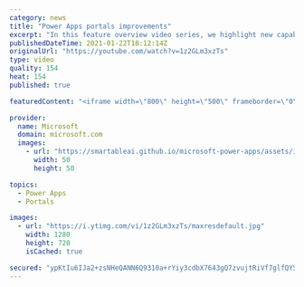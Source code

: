 ```yaml
---
category: news
title: "Power Apps portals improvements"
excerpt: "In this feature overview video series, we highlight new capabilities included in the latest update to Microsoft Power Apps.  Power Apps portals improvements bring new capabilities for makers and developers by providing a new identity management configuration experience with enhanced functionality to"
publishedDateTime: 2021-01-22T18:12:14Z
originalUrl: "https://youtube.com/watch?v=1z2GLm3xzTs"
type: video
quality: 154
heat: 154
published: true

featuredContent: "<iframe width=\"800\" height=\"500\" frameborder=\"0\" src=\"https://www.youtube.com/embed/1z2GLm3xzTs\" allow=\"accelerometer; autoplay; encrypted-media; gyroscope; picture-in-picture\" allowfullscreen></iframe>"

provider:
  name: Microsoft
  domain: microsoft.com
  images:
    - url: "https://smartableai.github.io/microsoft-power-apps/assets/images/organizations/microsoft.com-50x50.jpg"
      width: 50
      height: 50

topics:
  - Power Apps
  - Portals

images:
  - url: "https://i.ytimg.com/vi/1z2GLm3xzTs/maxresdefault.jpg"
    width: 1280
    height: 720
    isCached: true

secured: "ypKtIu6IJa2+zsNHeQANN6Q9310a+rYiy3cdbX7643gQ7zvujtRiVf7glfQYS/V76Pe/7gQmn7/M8l40HUaJNOmhE9SMjVl78twUhxQZ0u3nmrvqDqMO3F5Lztf+nM5xBMF/pPwNM6ePR1l4dfsMy+2TiML7fYMDDcKMCqPMIoFbFJpJAJKlwuWITF1NYRvRhBDtuPTV0oVSYbqBXFGnKPvFUxfGwvkNX6CpkijHJXzuRS134Falq4fZAPoBDrFB/1OUS+/h7gbeIzBzcW8KXSdZvzQjdEID4tjyFHYWPZO6Bx7P+z8dvRl6fcqmsQjqtnf9jqjg2OJeDkmgSgI/Udk8IM9H1UXX0UwrNKd2h7HY7W3Jco8d+KKuRfLcXuhTExMNv9Ap5RwrDkHSA49wEPe5jieYXJcyMRCqY52gBbAfFHXh1g5DcYwHZ70taRiA;f12UNAnCTtMk6ZpcKwglFw=="
---
```


